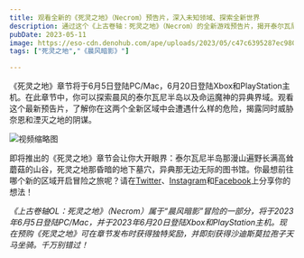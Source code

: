 ```yaml
---
title: 观看全新的《死灵之地》（Necrom）预告片，深入未知领域、探索全新世界
description: 通过这个《上古卷轴：死灵之地》（Necrom）的全新游戏预告片，揭开泰尔瓦尼半岛和异典的神秘面纱，一窥其中的种种危险。
pubDate: 2023-05-11
image: https://eso-cdn.denohub.com/ape/uploads/2023/05/c47c6395287ec9801ef6403fba2ec515.jpg
tags: ["死灵之地","《晨风暗影》"]

---
```


《死灵之地》章节将于6月5日登陆PC/Mac，6月20日登陆Xbox和PlayStation主机。在此章节中，你可以探索晨风的泰尔瓦尼半岛以及命运魔神的异典界域。观看这个最新预告片，了解你在这两个全新区域中会遭遇什么样的危险，揭露同时威胁奈恩和湮灭之地的阴谋。

![视频缩略图](https://i.ytimg.com/vi/59QJBlfGzxU/maxresdefault.jpg)

即将推出的《死灵之地》章节会让你大开眼界：泰尔瓦尼半岛那漫山遍野长满高耸蘑菇的山谷，死灵之地那昏暗的地下墓穴，异典那无边无际的图书馆。你最想前往哪个新的区域开启冒险之旅呢？请在[Twitter](https://twitter.com/TESOnline)、[Instagram](https://www.instagram.com/elderscrollsonline/)和[Facebook](https://www.facebook.com/elderscrollsonline)上分享你的想法！

_《上古卷轴OL：死灵之地》（Necrom）属于“晨风暗影”冒险的一部分，将于2023年6月5日登陆PC/Mac，并于2023年6月20日登陆Xbox和PlayStation主机。现在预购《死灵之地》可在章节发布时获得独特奖励，并即刻获得沙迪斯莫拉孢子天马坐骑。千万别错过！_
